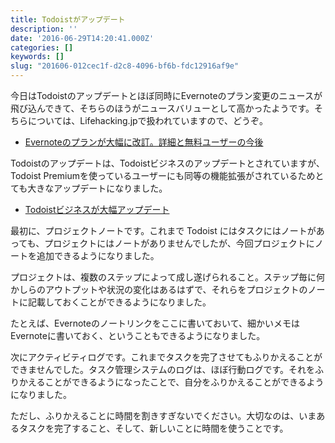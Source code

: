 ```yaml
---
title: Todoistがアップデート
description: ''
date: '2016-06-29T14:20:41.000Z'
categories: []
keywords: []
slug: "201606-012cec1f-d2c8-4096-bf6b-fdc12916af9e"
---
```

今日はTodoistのアップデートとほぼ同時にEvernoteのプラン変更のニュースが飛び込んできて、そちらのほうがニュースバリューとして高かったようです。そちらについては、Lifehacking.jpで扱われていますので、どうぞ。

*   [Evernoteのプランが大幅に改訂。詳細と無料ユーザーの今後](http://lifehacking.jp/2016/06/evernote-new-plans/)

Todoistのアップデートは、Todoistビジネスのアップデートとされていますが、Todoist Premiumを使っているユーザーにも同等の機能拡張がされているためとても大きなアップデートになりました。

*   [Todoistビジネスが大幅アップデート](https://blog.todoist.com/ja/2016/06/28/todoist%E3%83%93%E3%82%B8%E3%83%8D%E3%82%B9%E3%82%A2%E3%83%83%E3%83%97%E3%83%87%E3%83%BC%E3%83%88/)

最初に、プロジェクトノートです。これまで Todoist にはタスクにはノートがあっても、プロジェクトにはノートがありませんでしたが、今回プロジェクトにノートを追加できるようになりました。

プロジェクトは、複数のステップによって成し遂げられること。ステップ毎に何かしらのアウトプットや状況の変化はあるはずで、それらをプロジェクトのノートに記載しておくことができるようになりました。

たとえば、Evernoteのノートリンクをここに書いておいて、細かいメモはEvernoteに書いておく、ということもできるようになりました。

次にアクティビティログです。これまでタスクを完了させてもふりかえることができませんでした。タスク管理システムのログは、ほぼ行動ログです。それをふりかえることができるようになったことで、自分をふりかえることができるようになりました。

ただし、ふりかえることに時間を割きすぎないでください。大切なのは、いまあるタスクを完了すること、そして、新しいことに時間を使うことです。